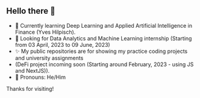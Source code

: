 ## Hello there 👋

- 📖 Currently learning Deep Learning and Applied Artificial Intelligence in Finance (Yves Hilpisch).
- 👯 Looking for Data Analytics and Machine Learning internship (Starting from 03 April, 2023 to 09 June, 2023)
- ✨ My public repositories are for showing my practice coding projects and university assignments 
- (DeFi project incoming soon (Starting around February, 2023 - using JS and NextJS)).
- 🤵 Pronouns: He/Him
 

Thanks for visiting!

<!--
**AlienX77-cmd/AlienX77-cmd** is a ✨ _special_ ✨ repository because its `README.md` (this file) appears on your GitHub profile.

Here are some ideas to get you started:

- 🔭 I’m currently working on ...
- 🌱 I’m currently learning ...
- 👯 I’m looking to collaborate on ...
- 🤔 I’m looking for help with ...
- 💬 Ask me about ...
- 📫 How to reach me: ...
- 😄 Pronouns: ...
- ⚡ Fun fact: ...
-->
